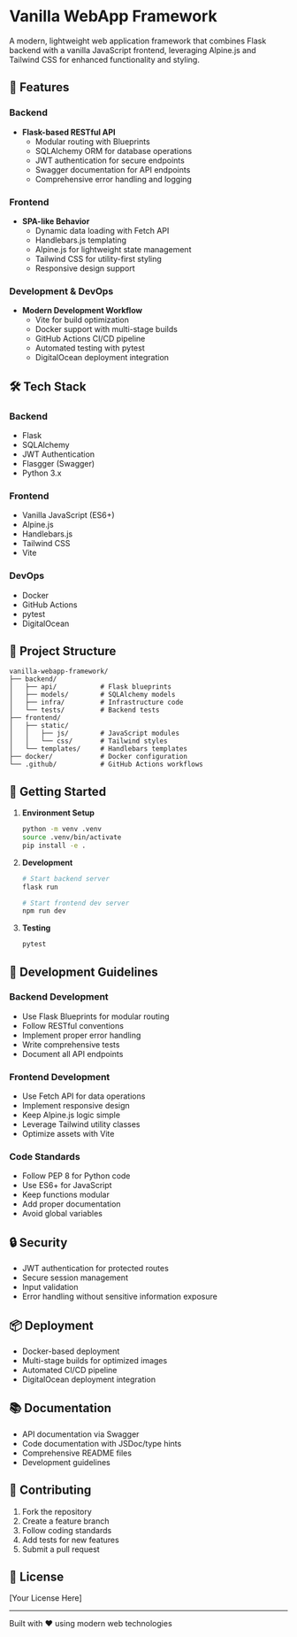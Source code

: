 # Vanilla WebApp Framework

A modern, lightweight web application framework that combines Flask backend with a vanilla JavaScript frontend, leveraging Alpine.js and Tailwind CSS for enhanced functionality and styling.

## 🚀 Features

### Backend
- **Flask-based RESTful API**
  - Modular routing with Blueprints
  - SQLAlchemy ORM for database operations
  - JWT authentication for secure endpoints
  - Swagger documentation for API endpoints
  - Comprehensive error handling and logging

### Frontend
- **SPA-like Behavior**
  - Dynamic data loading with Fetch API
  - Handlebars.js templating
  - Alpine.js for lightweight state management
  - Tailwind CSS for utility-first styling
  - Responsive design support

### Development & DevOps
- **Modern Development Workflow**
  - Vite for build optimization
  - Docker support with multi-stage builds
  - GitHub Actions CI/CD pipeline
  - Automated testing with pytest
  - DigitalOcean deployment integration

## 🛠️ Tech Stack

### Backend
- Flask
- SQLAlchemy
- JWT Authentication
- Flasgger (Swagger)
- Python 3.x

### Frontend
- Vanilla JavaScript (ES6+)
- Alpine.js
- Handlebars.js
- Tailwind CSS
- Vite

### DevOps
- Docker
- GitHub Actions
- pytest
- DigitalOcean

## 📁 Project Structure

```
vanilla-webapp-framework/
├── backend/
│   ├── api/           # Flask blueprints
│   ├── models/        # SQLAlchemy models
│   ├── infra/         # Infrastructure code
│   └── tests/         # Backend tests
├── frontend/
│   ├── static/
│   │   ├── js/        # JavaScript modules
│   │   └── css/       # Tailwind styles
│   └── templates/     # Handlebars templates
├── docker/            # Docker configuration
└── .github/           # GitHub Actions workflows
```

## 🚀 Getting Started

1. **Environment Setup**
   ```bash
   python -m venv .venv
   source .venv/bin/activate
   pip install -e .
   ```

2. **Development**
   ```bash
   # Start backend server
   flask run
   
   # Start frontend dev server
   npm run dev
   ```

3. **Testing**
   ```bash
   pytest
   ```

## 📝 Development Guidelines

### Backend Development
- Use Flask Blueprints for modular routing
- Follow RESTful conventions
- Implement proper error handling
- Write comprehensive tests
- Document all API endpoints

### Frontend Development
- Use Fetch API for data operations
- Implement responsive design
- Keep Alpine.js logic simple
- Leverage Tailwind utility classes
- Optimize assets with Vite

### Code Standards
- Follow PEP 8 for Python code
- Use ES6+ for JavaScript
- Keep functions modular
- Add proper documentation
- Avoid global variables

## 🔒 Security

- JWT authentication for protected routes
- Secure session management
- Input validation
- Error handling without sensitive information exposure

## 📦 Deployment

- Docker-based deployment
- Multi-stage builds for optimized images
- Automated CI/CD pipeline
- DigitalOcean deployment integration

## 📚 Documentation

- API documentation via Swagger
- Code documentation with JSDoc/type hints
- Comprehensive README files
- Development guidelines

## 🤝 Contributing

1. Fork the repository
2. Create a feature branch
3. Follow coding standards
4. Add tests for new features
5. Submit a pull request

## 📄 License

[Your License Here]

---

Built with ❤️ using modern web technologies 
